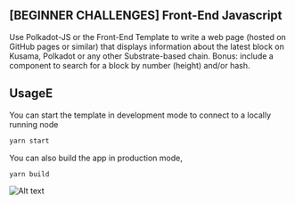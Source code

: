 

## [BEGINNER CHALLENGES] Front-End Javascript
Use Polkadot-JS or the Front-End Template to write a web page (hosted on GitHub pages or similar) that displays information about the latest block on Kusama, Polkadot or any other Substrate-based chain. Bonus: include a component to search for a block by number (height) and/or hash.

## UsageE

You can start the template in development mode to connect to a locally running node

```bash
yarn start
```

You can also build the app in production mode,

```bash
yarn build
```
![Alt text](relative/screen.png?raw=true)
